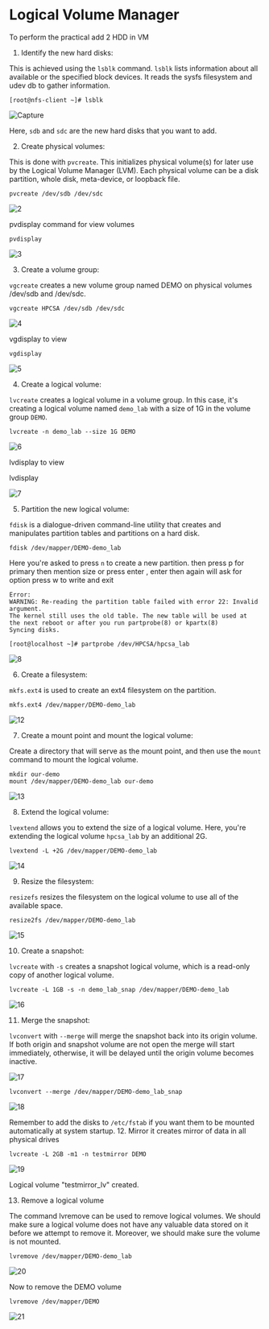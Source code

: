 # Logical Volume Manager

To perform the practical add 2 HDD in VM


1. Identify the new hard disks:

This is achieved using the `lsblk` command. `lsblk` lists information about all available or the specified block devices. It reads the sysfs filesystem and udev db to gather information.


    [root@nfs-client ~]# lsblk

![Capture](https://github.com/shubnimkar/SBM/assets/46809421/dc50a0c6-a0df-44c7-a066-630b56dc4bb9)

Here, `sdb` and `sdc` are the new hard disks that you want to add.

2. Create physical volumes:

This is done with `pvcreate`. This initializes physical volume(s) for later use by the Logical Volume Manager (LVM). Each physical volume can be a disk partition, whole disk, meta-device, or loopback file.


    pvcreate /dev/sdb /dev/sdc
   
![2](https://github.com/shubnimkar/SBM/assets/46809421/3cfc706e-b393-42a4-bec7-0a5bd3cc79c0)

pvdisplay command for view volumes

    pvdisplay

![3](https://github.com/shubnimkar/SBM/assets/46809421/9d0682cf-aaef-4637-898b-79f1eee0ae84)

3. Create a volume group:

`vgcreate` creates a new volume group named DEMO on physical volumes /dev/sdb and /dev/sdc.


    vgcreate HPCSA /dev/sdb /dev/sdc
![4](https://github.com/shubnimkar/SBM/assets/46809421/928181fe-fcc9-478a-956c-d7abd18e5361)

vgdisplay to view

    vgdisplay
![5](https://github.com/shubnimkar/SBM/assets/46809421/21abdcf3-bd05-4816-b3db-d0284ef5a410)

4. Create a logical volume:

`lvcreate` creates a logical volume in a volume group. In this case, it's creating a logical volume named `demo_lab` with a size of 1G in the volume group `DEMO`.


    lvcreate -n demo_lab --size 1G DEMO

![6](https://github.com/shubnimkar/SBM/assets/46809421/3e187407-aeca-436b-9951-069b7ae0f535)


lvdisplay to view

lvdisplay

![7](https://github.com/shubnimkar/SBM/assets/46809421/fdacf9c2-0d01-478f-bb54-bd9724aadef4)

5. Partition the new logical volume:

`fdisk` is a dialogue-driven command-line utility that creates and manipulates partition tables and partitions on a hard disk.


    fdisk /dev/mapper/DEMO-demo_lab

Here you're asked to press `n` to create a new partition.
then press p for primary
then mention size or press enter , enter
then again will ask for option press w to write and exit

    Error:
    WARNING: Re-reading the partition table failed with error 22: Invalid argument.
    The kernel still uses the old table. The new table will be used at
    the next reboot or after you run partprobe(8) or kpartx(8)
    Syncing disks.
    
    [root@localhost ~]# partprobe /dev/HPCSA/hpcsa_lab

![8](https://github.com/shubnimkar/SBM/assets/46809421/a5ea24e7-cfb4-4066-8764-b711acdf7bc1)


6. Create a filesystem:

`mkfs.ext4` is used to create an ext4 filesystem on the partition.


    mkfs.ext4 /dev/mapper/DEMO-demo_lab

![12](https://github.com/shubnimkar/SBM/assets/46809421/5dd952b7-b4bd-4884-ae86-5689487fd3fb)


7. Create a mount point and mount the logical volume:

Create a directory that will serve as the mount point, and then use the `mount` command to mount the logical volume.


    mkdir our-demo
    mount /dev/mapper/DEMO-demo_lab our-demo

![13](https://github.com/shubnimkar/SBM/assets/46809421/5077bec8-731d-422b-a54c-d0947d17bef6)


8. Extend the logical volume:

`lvextend` allows you to extend the size of a logical volume. Here, you're extending the logical volume `hpcsa_lab` by an additional 2G.


    lvextend -L +2G /dev/mapper/DEMO-demo_lab

![14](https://github.com/shubnimkar/SBM/assets/46809421/f85e74d8-6888-436f-8e26-698aae98f02d)


9. Resize the filesystem:

`resizefs` resizes the filesystem on the logical volume to use all of the available space.


    resize2fs /dev/mapper/DEMO-demo_lab

![15](https://github.com/shubnimkar/SBM/assets/46809421/3a56be1a-a19d-453a-a4c1-5b1236c43c31)

10. Create a snapshot:

`lvcreate` with `-s` creates a snapshot logical volume, which is a read-only copy of another logical volume.


    lvcreate -L 1GB -s -n demo_lab_snap /dev/mapper/DEMO-demo_lab

![16](https://github.com/shubnimkar/SBM/assets/46809421/36524f29-73f9-425b-b52c-12b49013c006)


11. Merge the snapshot:

`lvconvert` with `--merge` will merge the snapshot back into its origin volume. If both origin and snapshot volume are not open the merge will start immediately, otherwise, it will be delayed until the origin volume becomes inactive.

![17](https://github.com/shubnimkar/SBM/assets/46809421/1bfe9800-8c3e-436b-be20-6a71ed4ec444)


    lvconvert --merge /dev/mapper/DEMO-demo_lab_snap

![18](https://github.com/shubnimkar/SBM/assets/46809421/13eb2ed8-efef-4ce8-a008-daa920b8e039)

Remember to add the disks to `/etc/fstab` if you want them to be mounted automatically at system startup.
 12. Mirror
 it creates mirror of data in all physical  drives
 
    lvcreate -L 2GB -m1 -n testmirror DEMO
![19](https://github.com/shubnimkar/SBM/assets/46809421/3241fcd3-218f-4715-89a2-739eac740443)

  Logical volume "testmirror_lv" created.

13. Remove a logical volume

The command lvremove can be used to remove logical volumes. We should make sure a logical volume does not have any valuable data stored on it before we attempt to remove it. Moreover, we should make sure the volume is not mounted.

    lvremove /dev/mapper/DEMO-demo_lab

![20](https://github.com/shubnimkar/SBM/assets/46809421/e7d2db0c-8f84-4df6-a855-29f8b95226c3)

Now to remove the DEMO volume

    lvremove /dev/mapper/DEMO

![21](https://github.com/shubnimkar/SBM/assets/46809421/eb671165-1345-4bdb-abe2-0c109af1ce0e)
